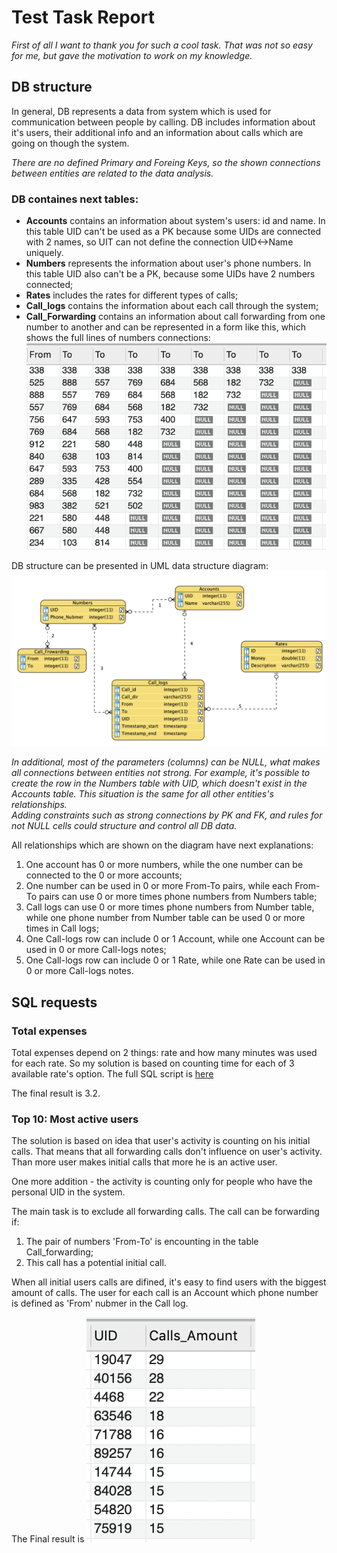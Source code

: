 <h1>Test Task Report </h1>

<em>First of all I want to thank you for such a cool task. That was not so easy for me, but gave the motivation to work on my knowledge.</em>



## DB structure

In general, DB represents a data from system which is used for communication between people by calling. DB includes information about it's users, their additional info and an information about calls which are going on though the system. 

<em>There are no defined Primary and Foreing Keys, so the shown connections between entities are related to the data analysis.</em>

### DB containes next tables:   
* <strong>Accounts</strong> contains an information about system's users: id and name. In this table UID can't be used as a PK because some UIDs are connected with 2 names, so UIT can not define the connection UID<->Name uniquely. 
* <strong>Numbers</strong> represents the information about user's phone numbers. In this table UID also can't be a PK, because some UIDs have 2 numbers connected;
* <strong>Rates</strong> includes the rates for different types of calls; 
* <strong>Call_logs</strong> contains the information about each call through the system;
* <strong>Call_Forwarding</strong> contains an information about call forwarding from one number to another and can be represented in a form like this, which shows the full lines of numbers connections:
![Image](https://github.com/andreevnapolly/test_task/blob/master/Connections.png) 


DB structure can be presented in UML data structure diagram:
![Image](https://github.com/andreevnapolly/test_task/blob/master/UML_diagram.png)


<em>In additional, most of the parameters (columns) can be NULL, what makes all connections between entities not strong. For example, it's possible to create the row in the Numbers table with UID, which doesn't exist in the Accounts table. This situation is the same for all other entities's relationships.     
Adding constraints such as strong connections by PK and FK, and rules for not NULL cells could structure and control all DB data.</em>

All relationships which are shown on the diagram have next explanations:
1. One account has 0 or more numbers, while the one number can be connected to the 0 or more accounts;
2. One number can be used in 0 or more From-To pairs, while each From-To pairs can use 0 or more times phone numbers from Numbers table;
3. Call logs can use 0 or more times phone numbers from Number table, while one phone number from Number table can be used 0 or more times in Call logs;
4. One Call-logs row can include 0 or 1 Account, while one Account can be used in 0 or more Call-logs notes;
5. One Call-logs row can include 0 or 1 Rate, while one Rate can be used in 0 or more Call-logs notes.




## SQL requests 
### Total expenses
Total expenses depend on 2 things: rate and how many minutes was used for each rate.
So my solution is based on counting time for each of 3 available rate's option. The full SQL script is [here](https://github.com/andreevnapolly/test_task/blob/master/Total_expenses.sql) 

The final result is 3.2.    

### Top 10: Most active users
The solution is based on idea that user's activity is counting on his initial calls. That means that all forwarding calls don't influence on user's activity. Than more user makes initial calls that more he is an active user.     

One more addition - the activity is counting only for people who have the personal UID in the system.    

The main task is to exclude all forwarding calls. The call can be forwarding if:
1. The pair of numbers 'From-To' is encounting in the table Call_forwarding; 
2. This call has a potential initial call. 

When all initial users calls are difined, it's easy to find users with the biggest amount of calls. The user for each call is an Account which phone number is defined as 'From' nubmer in the Call log.


The Final result is 
![Image](https://github.com/andreevnapolly/test_task/blob/master/Top_10_Most_Active_Users.png)

